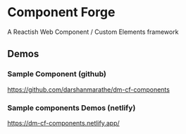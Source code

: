 # Component Forge 

A Reactish Web Component / Custom Elements framework 


## Demos 

### Sample Component (github) 
https://github.com/darshanmarathe/dm-cf-components

### Sample components Demos (netlify) 
https://dm-cf-components.netlify.app/